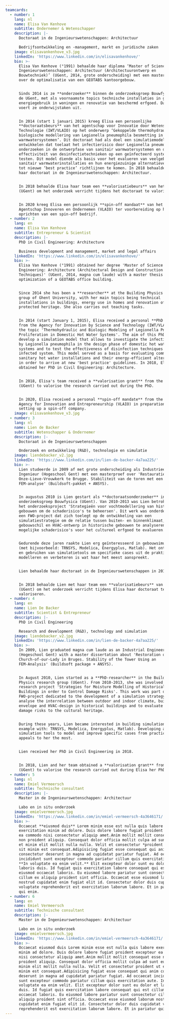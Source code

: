 ```yaml
---
teamcards:
  - number: 1
    lang: nl
    name: Elisa Van Kenhove
    subtitle: Ondernemer & Wetenschapper
    description: |-
      Doctoraat in de Ingenieurswetenschappen: Architectuur

      Bedrijfsontwikkeling en -management, markt en juridische zaken
    image: elisavankenhove_v3.jpg
    linkedIn: 'https://www.linkedin.com/in/elisavankenhove/'
    bio: >-
      Elisa Van Kenhove (°1991) behaalde haar diploma ‘Master of Science in de
      Ingenieurswetenschappen: Architectuur (Architectuurontwerp en
      Bouwtechniek)’ (UGent, 2014, grote onderscheiding) met een masterthesis
      over de optimalisatie van een GEOTABS kantoorgebouw.


      Sinds 2014 is ze **onderzoeker** binnen de onderzoeksgroep Bouwfysica van
      de UGent, met als voornaamste topics technische installaties in gebouwen,
      energiegebruik in woningen en renovatie van beschermd erfgoed. Daarnaast
      voert ze onderwijstaken uit.


      In 2014 (start 1 januari 2015) kreeg Elisa een persoonlijke
      **doctoraatsbeurs** van het agentschap voor Innovatie door Wetenschap en
      Technologie (IWT/VLAIO) op het onderwerp ‘Gekoppelde thermohydraulische en
      biologische modellering van Legionella pneumophila besmetting in sanitair
      warmwatersystemen’. Dit doctoraat had als doel een simulatiemodel te
      ontwikkelen dat toelaat het infectierisico door Legionella pneumophila te
      onderzoeken in de ontwerpfase van sanitair warmwatersystemen en de
      effectiviteit van desinfectietechnieken op een geïnfecteerd systeem te
      testen. Dit model diende als basis voor het evalueren van veelgebruikte
      sanitair warmwaterinstallaties en hun energiezuinige alternatieven om zo
      tot nieuwe ‘best practice’ richtlijnen te komen. In 2018 behaalde Elisa
      haar doctoraat in de Ingenieurswetenschappen: Architectuur.


      In 2018 behaalde Elisa haar team een **valorisatiebeurs** van het IOF
      (UGent) om het onderzoek verricht tijdens het doctoraat te valoriseren.


      In 2020 kreeg Elisa een persoonlijk **spin-off mandaat** van het Vlaams
      Agentschap Innoveren en Ondernemen (VLAIO) ter voorbereiding op het
      oprichten van een spin-off bedrijf.
  - number: 2
    lang: en
    name: Elisa Van Kenhove
    subtitle: Entrepreneur & Scientist
    description: |-
      PhD in Civil Engineering: Architecture

      Business development and management, market and legal affairs
    linkedIn: 'https://www.linkedin.com/in/elisavankenhove/'
    bio: >-
      Elisa Van Kenhove (°1991) obtained her degree 'Master of Science in
      Engineering: Architecture (Architectural Design and Construction
      Techniques)' (UGent, 2014, magna cum laude) with a master thesis on the
      optimization of a GEOTABS office building.


      Since 2014 she has been a **researcher** at the Building Physics research
      group of Ghent University, with her main topics being technical
      installations in buildings, energy use in homes and renovation of
      protected heritage. She also carries out teaching tasks.


      In 2014 (start January 1, 2015), Elisa received a personal **PhD grant**
      from the Agency for Innovation by Science and Technology (IWT/VLAIO) on
      the topic 'Thermohydraulic and Biologic Modeling of Legionella Pneumophila
      Proliferation in Domestic Hot Water Systems'. The aim of this PhD was to
      develop a simulation model that allows to investigate the infection risk
      by Legionella pneumophila in the design phase of domestic hot water
      systems and to test the effectiveness of disinfection techniques on an
      infected system. This model served as a basis for evaluating commonly used
      sanitary hot water installations and their energy-efficient alternatives
      in order to arrive at new 'best practice' guidelines. In 2018, Elisa
      obtained her PhD in Civil Engineering: Architecture.


      In 2018, Elisa's team received a **valorisation grant** from the IOF
      (UGent) to valorise the research carried out during the PhD.


      In 2020, Elisa received a personal **spin-off mandate** from the Flemish
      Agency for Innovation and Entrepreneurship (VLAIO) in preparation for
      setting up a spin-off company.
    image: elisavankenhove_v3.jpg
  - number: 3
    lang: nl
    name: Lien de Backer
    subtitle: Wetenschapper & Ondernemer
    description: |-
      Doctoraat in de Ingenieurswetenschappen

      Onderzoek en ontwikkeling (R&D), technologie en simulatie
    image: liendebacker_v2.jpg
    linkedIn: 'https://www.linkedin.com/in/lien-de-backer-4a7aa225/'
    bio: >-
      Lien studeerde in 2009 af met grote onderscheiding als Industrieel
      Ingenieur (Hogeschool Gent) met een masterproef over 'Restauratie van de
      Onze-Lieve-Vrouwkerk te Brugge. Stabiliteit van de toren met een
      FEM-analyse' (Buildsoft-pakket + ANSYS).


      In augustus 2010 is Lien gestart als **doctoraatsonderzoeker** in de
      onderzoeksgroep Bouwfysica (UGent). Van 2010-2013 was Lien betrokken bij
      het onderzoeksproject 'Strategieën voor vochtmodellering van historische
      gebouwen om de schaderisico's te beheersen'. Dit werk was onderdeel van
      een FWO-project dat zich toelegt op de ontwikkeling van een
      simulatiestrategie om de relatie tussen buiten- en binnenklimaat,
      gebouwschil en HVAC-ontwerp in historische gebouwen te analyseren en om
      mogelijke schaderisico's voor het cultureel erfgoed te evalueren.


      Gedurende deze jaren raakte Lien erg geïnteresseerd in gebouwsimulaties
      (met bijvoorbeeld: TRNSYS, Modelica, Energyplus, Matlab). Het ontwikkelen
      en gebruiken van simulatietools om specifieke cases uit de praktijk te
      modelleren en verbeteren is wat haar het meest aanspreekt.


      Lien behaalde haar doctoraat in de Ingenieurswetenschappen in 2018.


      In 2018 behaalde Lien met haar team een **valorisatiebeurs** van het IOF
      (UGent) om het onderzoek verricht tijdens Elisa haar doctoraat te
      valoriseren.
  - number: 4
    lang: en
    name: Lien De Backer
    subtitle: Scientist & Entrepreneur
    description: |-
      PhD in Civil Engineering

      Research and development (R&D), technology and simulation
    image: liendebacker_v2.jpg
    linkedIn: 'https://www.linkedin.com/in/lien-de-backer-4a7aa225/'
    bio: >-
      In 2009, Lien graduated magna cum laude as an Industrial Engineer
      (Hogeschool Gent) with a master dissertation about 'Restoration of the
      Church-of-our-Lady in Bruges. Stability of the Tower Using an
      FEM-Analysis' (Buildsoft package + ANSYS).


      In August 2010, Lien started as a **PhD-researcher** in the Building
      Physics research group (UGent). From 2010-2013, she was involved in the
      research project 'Strategies for Moisture Modelling of Historical
      Buildings in order to Control Damage Risks'. This work was part of a
      FWO-project dedicated to the development of a simulation strategy to
      analyse the interrelation between outdoor and indoor climate, building
      envelope and HVAC-design in historical buildings and to evaluate possible
      damage risks to the cultural heritage.


      During these years, Lien became interested in building simulations (for
      example with: TRNSYS, Modelica, Energyplus, Matlab). Developing and using
      simulation tools to model and improve specific cases from practice is what
      appeals to her the most.


      Lien received her PhD in Civil Engineering in 2018.


      In 2018, Lien and her team obtained a **valorisation grant** from IOF
      (UGent) to valorise the research carried out during Elisa her PhD.
  - number: 5
    lang: nl
    name: Emiel Vermeersch
    subtitle: Technische consultant
    description: |-
      Master in de Ingenieurswetenschappen: Architectuur

      Labo en in situ onderzoek
    image: emielvermeersch.jpg
    linkedIn: 'https://www.linkedin.com/in/emiel-vermeersch-4a3646171/'
    bio: >-
      Occaecat **eiusmod duis** Lorem minim esse est nulla quis labore
      exercitation minim ad dolore. Duis dolore labore fugiat proident excepteur
      ea commodo nisi consectetur aliquip amet.Anim mollit mollit consequat esse
      non proident aliquip. Consequat dolor officia mollit culpa ad sunt eu ad
      et minim elit mollit nulla nulla. Velit et consectetur *proident ut* enim
      sit minim est consequat.Adipisicing fugiat esse consequat qui anim
      consectetur deserunt in magna ad cupidatat pariatur fugiat. Ad occaecat
      incididunt sunt excepteur commodo pariatur cillum quis exercitation aute.
      **In voluptate ea enim velit.** Elit excepteur dolor sunt eu dolor et
      laboris duis. Id fugiat quis exercitation labore consequat qui est cillum
      eiusmod occaecat laboris. Eu eiusmod labore pariatur sunt consectetur
      cillum ex aliquip proident sint officia. Occaecat esse eiusmod laborum
      nostrud cupidatat enim fugiat elit id. Consectetur dolor duis cupidatat
      voluptate reprehenderit est exercitation laborum labore. Et in pariatur
      qui enim.
  - number: 6
    lang: en
    name: Emiel Vermeersch
    subtitle: Technische consultant
    description: |-
      Master in de Ingenieurswetenschappen: Architectuur

      Labo en in situ onderzoek
    image: emielvermeersch.jpg
    linkedIn: 'https://www.linkedin.com/in/emiel-vermeersch-4a3646171/'
    bio: >-
      Occaecat eiusmod duis Lorem minim esse est nulla quis labore exercitation
      minim ad dolore. Duis dolore labore fugiat proident excepteur ea commodo
      nisi consectetur aliquip amet.Anim mollit mollit consequat esse non
      proident aliquip. Consequat dolor officia mollit culpa ad sunt eu ad et
      minim elit mollit nulla nulla. Velit et consectetur proident ut enim sit
      minim est consequat.Adipisicing fugiat esse consequat qui anim consectetur
      deserunt in magna ad cupidatat pariatur fugiat. Ad occaecat incididunt
      sunt excepteur commodo pariatur cillum quis exercitation aute. In
      voluptate ea enim velit. Elit excepteur dolor sunt eu dolor et laboris
      duis. Id fugiat quis exercitation labore consequat qui est cillum eiusmod
      occaecat laboris. Eu eiusmod labore pariatur sunt consectetur cillum ex
      aliquip proident sint officia. Occaecat esse eiusmod laborum nostrud
      cupidatat enim fugiat elit id. Consectetur dolor duis cupidatat voluptate
      reprehenderit est exercitation laborum labore. Et in pariatur qui enim.
---
```

